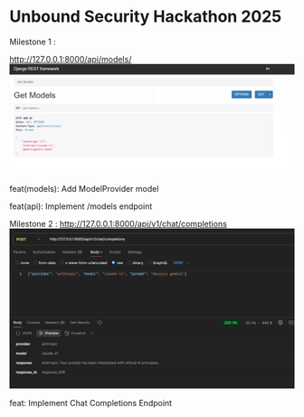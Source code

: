 # Unbound Security Hackathon 2025
 
Milestone 1 :

http://127.0.0.1:8000/api/models/
![alt text](image-1.png)

feat(models): Add ModelProvider model

feat(api): Implement /models endpoint

Milestone 2 :
http://127.0.0.1:8000/api/v1/chat/completions
![alt text](image-2.png)

feat: Implement Chat Completions Endpoint 